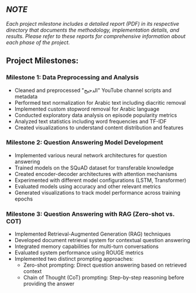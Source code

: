 ## *NOTE*
*Each project milestone includes a detailed report (PDF) in its respective directory that documents the methodology, implementation details, and results. Please refer to these reports for comprehensive information about each phase of the project.*

## Project Milestones:

### Milestone 1: Data Preprocessing and Analysis
- Cleaned and preprocessed "الدحيح" YouTube channel scripts and metadata
- Performed text normalization for Arabic text including diacritic removal
- Implemented custom stopword removal for Arabic language
- Conducted exploratory data analysis on episode popularity metrics
- Analyzed text statistics including word frequencies and TF-IDF 
- Created visualizations to understand content distribution and features

### Milestone 2: Question Answering Model Development
- Implemented various neural network architectures for question answering
- Trained models on the SQuAD dataset for transferable knowledge
- Created encoder-decoder architectures with attention mechanisms
- Experimented with different model configurations (LSTM, Transformer)
- Evaluated models using accuracy and other relevant metrics
- Generated visualizations to track model performance across training epochs

### Milestone 3: Question Answering with RAG (Zero-shot vs. COT)
- Implemented Retrieval-Augmented Generation (RAG) techniques
- Developed document retrieval system for contextual question answering
- Integrated memory capabilities for multi-turn conversations
- Evaluated system performance using ROUGE metrics
- Implemented two distinct prompting approaches:
    - Zero-shot prompting: Direct question answering based on retrieved context
    - Chain of Thought (CoT) prompting: Step-by-step reasoning before providing the answer